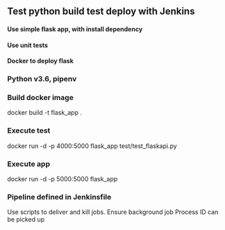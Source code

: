 ## Test python build test deploy with Jenkins

#### Use simple flask app, with install dependency

#### Use unit tests

#### Docker to deploy flask

### Python v3.6, pipenv

### Build docker image
docker build -t flask_app .

### Execute test
docker run -d -p 4000:5000 flask_app test/test_flaskapi.py

### Execute app
docker run -d -p 5000:5000 flask_app 

### Pipeline defined in Jenkinsfile
Use scripts to deliver and kill jobs. Ensure background job Process ID can be picked up
